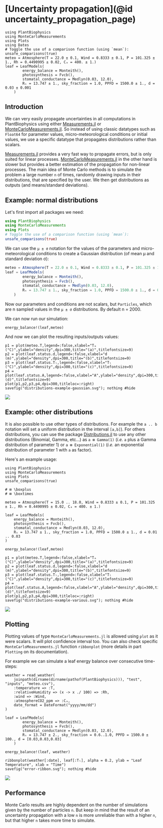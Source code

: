 # [Uncertainty propagation](@id uncertainty_propagation_page)

```@setup usepkg
using PlantBiophysics
using MonteCarloMeasurements
using Plots
using Dates
# Toggle the use of a comparison function (using `mean`):
unsafe_comparisons(true)
meteo = Atmosphere(T = 22.0 ± 0.1, Wind = 0.8333 ± 0.1, P = 101.325 ± 1., Rh = 0.4490995 ± 0.02, Cₐ = 400. ± 1.)
leaf = LeafModels(
        energy_balance = Monteith(),
        photosynthesis = Fvcb(),
        stomatal_conductance = Medlyn(0.03, 12.0),
        Rₛ = 13.747 ± 1., sky_fraction = 1.0, PPFD = 1500.0 ± 1., d = 0.03 ± 0.001
    )
```

## Introduction

We can very easily propagate uncertainties in all computations in PlantBiophysics using either [Measurements.jl](https://github.com/JuliaPhysics/Measurements.jl) or [MonteCarloMeasurements.jl](https://github.com/baggepinnen/MonteCarloMeasurements.jl). So instead of using classic datatypes such as `Float64` for parameter values, micro-meteorological conditions or initial values, we use a specific datatype that propagates distributions rather than scalars.

[Measurements.jl](https://github.com/JuliaPhysics/Measurements.jl) provides a very fast way to propagate errors, but is only suited for linear processes. [MonteCarloMeasurements.jl](https://github.com/baggepinnen/MonteCarloMeasurements.jl) in the other hand is slower but provides a better estimation of the propagation for non-linear processes. The main idea of Monte Carlo methods is to simulate the problem a large number `n` of times, randomly drawing inputs in their distributions, that are specified by the user. We then get distributions as outputs (and means/standard deviations).

## Example: normal distributions

Let's first import all packages we need:

```julia
using PlantBiophysics
using MonteCarloMeasurements
using Plots
# Toggle the use of a comparison function (using `mean`):
unsafe_comparisons(true)
```

We can use the `μ ± σ` notation for the values of the parameters and micro-meteorological conditions to create a Gaussian distribution (of mean μ and standard deviation σ):

```julia
meteo = Atmosphere(T = 22.0 ± 0.1, Wind = 0.8333 ± 0.1, P = 101.325 ± 1., Rh = 0.4490995 ± 0.02, Cₐ = 400. ± 1.)
leaf = LeafModels(
        energy_balance = Monteith(),
        photosynthesis = Fvcb(),
        stomatal_conductance = Medlyn(0.03, 12.0),
        Rₛ = 13.747 ± 1., sky_fraction = 1.0, PPFD = 1500.0 ± 1., d = 0.03 ± 0.001
    )
```

Now our parameters and conditions are not scalars, but `Particles`, which are n sampled values in the `μ ± σ` distributions. By default n = 2000.

We can now run our simulation:

```@example usepkg
energy_balance!(leaf,meteo)
```

And now we can plot the resulting inputs/outputs values:

```@example usepkg
p1 = plot(meteo.T,legend=:false,xlabel="Tₐ (°C)",ylabel="density",dpi=300,title="(a)",titlefontsize=9)
p2 = plot(leaf.status.d,legend=:false,xlabel="d (m)",ylabel="density",dpi=300,title="(b)",titlefontsize=9)
p3 = plot(leaf.status.Tₗ,legend=:false,xlabel="Tₗ (°C)",ylabel="density",dpi=300,title="(c)",titlefontsize=9)
p4 = plot(leaf.status.A,legend=:false,xlabel="A",ylabel="density",dpi=300,title="(d)",titlefontsize=9)
plot(p1,p2,p3,p4,dpi=300,titleloc=:right)
savefig("distributions-example-gaussian.svg"); nothing #hide
```

![](distributions-example-gaussian.svg)

## Example: other distributions

It is also possible to use other types of distributions. For example the `a .. b` notation will set a uniform distribution in the interval `[a,b]`). For others distributions, you can use the package [Distributions.jl](https://github.com/JuliaStats/Distributions.jl) to use any other distributions (Binomial, Gamma, etc...) as `a ⊠ Gamma(1)` (*i.e.* `a` plus a Gamma distribution of parameter 1) or `a ⊠ Exponential(1)` (*i.e.* an exponential distribution of parameter 1 with `a` as factor).

Here's an example usage:

```@example usepkg
using PlantBiophysics
using MonteCarloMeasurements
using Plots
unsafe_comparisons(true)

# ⊞ \boxplus
# ⊠ \boxtimes

meteo = Atmosphere(T = 15.0 .. 18.0, Wind = 0.8333 ± 0.1, P = 101.325 ± 1., Rh = 0.4490995 ± 0.02, Cₐ = 400. ± 1.)

leaf = LeafModels(
    energy_balance = Monteith(),
    photosynthesis = Fvcb(),
    stomatal_conductance = Medlyn(0.03, 12.0),
    Rₛ = 13.747 ± 1., sky_fraction = 1.0, PPFD = 1500.0 ± 1., d = 0.01 .. 0.03
)

energy_balance!(leaf,meteo)

p1 = plot(meteo.T,legend=:false,xlabel="Tₐ (°C)",ylabel="density",dpi=300,title="(a)",titlefontsize=9)
p2 = plot(leaf.status.d,legend=:false,xlabel="d (m)",ylabel="density",dpi=300,title="(b)",titlefontsize=9)
p3 = plot(leaf.status.Tₗ,legend=:false,xlabel="Tₗ (°C)",ylabel="density",dpi=300,title="(c)",titlefontsize=9)
p4 = plot(leaf.status.A,legend=:false,xlabel="A",ylabel="density",dpi=300,title="(d)",titlefontsize=9)
plot(p1,p2,p3,p4,dpi=300,titleloc=:right)
savefig("distributions-example-various.svg"); nothing #hide
```

![](distributions-example-various.svg)

## Plotting

Plotting values of type `MonteCarloMeasurements.jl` is allowed using `plot` as it were scalars. It will plot confidence interval too. You can also check specific `MonteCarloMeasurements.jl` function `ribbonplot` (more details in part `Plotting` on its documentation).

For example we can simulate a leaf energy balance over consecutive time-steps:

```@example usepkg
weather = read_weather(
    joinpath(dirname(dirname(pathof(PlantBiophysics))), "test", "inputs", "meteo.csv"),
    :temperature => :T,
    :relativeHumidity => (x -> x ./ 100) => :Rh,
    :wind => :Wind,
    :atmosphereCO2_ppm => :Cₐ,
    date_format = DateFormat("yyyy/mm/dd")
)

leaf = LeafModels(
        energy_balance = Monteith(),
        photosynthesis = Fvcb(),
        stomatal_conductance = Medlyn(0.03, 12.0),
        Rₛ = 13.747 ± 2., sky_fraction = 0.6..1.0, PPFD = 1500.0 ± 100., d = [0.03,0.03,0.03]
    )

energy_balance!(leaf, weather)

ribbonplot(weather[:date], leaf[:Tₗ], alpha = 0.2, ylab = "Leaf Temperature", xlab = "Time")
savefig("error-ribbon.svg"); nothing #hide
```

![](error-ribbon.svg)

## Performance

Monte Carlo results are highly dependent on the number of simulations given by the number of particles `n`. But keep in mind that the result of an uncertainty propagation with a low `n` is more unreliable than with a higher `n`, but that higher `n` takes more time to simulate.
